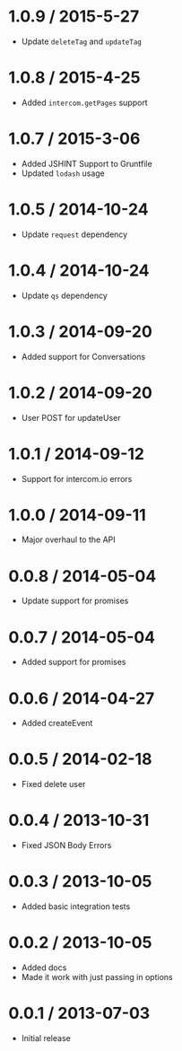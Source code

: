 
1.0.9 / 2015-5-27
==================

  * Update `deleteTag` and `updateTag`

1.0.8 / 2015-4-25
==================

  * Added `intercom.getPages` support

1.0.7 / 2015-3-06
==================

  * Added JSHINT Support to Gruntfile
  * Updated `lodash` usage

1.0.5 / 2014-10-24
==================

  * Update `request` dependency

1.0.4 / 2014-10-24
==================

  * Update `qs` dependency

1.0.3 / 2014-09-20
==================

  * Added support for Conversations

1.0.2 / 2014-09-20
==================

  * User POST for updateUser

1.0.1 / 2014-09-12
==================

  * Support for intercom.io errors

1.0.0 / 2014-09-11
==================

  * Major overhaul to the API

0.0.8 / 2014-05-04
==================

  * Update support for promises

0.0.7 / 2014-05-04
==================

  * Added support for promises

0.0.6 / 2014-04-27
==================

  * Added createEvent

0.0.5 / 2014-02-18
==================

  * Fixed delete user

0.0.4 / 2013-10-31
==================

  * Fixed JSON Body Errors

0.0.3 / 2013-10-05
==================

  * Added basic integration tests

0.0.2 / 2013-10-05
==================

  * Added docs
  * Made it work with just passing in options

0.0.1 / 2013-07-03
==================

  * Initial release
